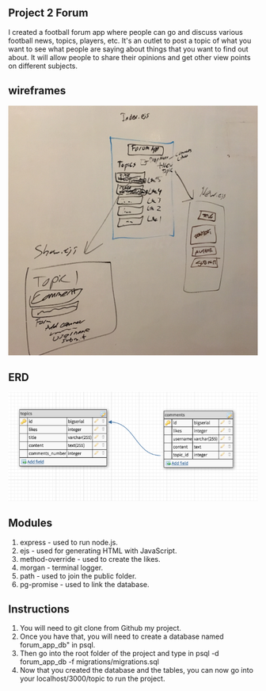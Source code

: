 ## Project 2 Forum

I created a football forum app where people can go and discuss various football news, topics, players, etc.
It's an outlet to post a topic of what you want to see what people are saying about things that you want to find out about.
It will allow people to share their opinions and get other view points on different subjects.


## wireframes

![Alt Text](https://github.com/jonrtroy/forum-app/blob/master/forum_wireframe.jpg)

## ERD

![Alt Text](https://github.com/jonrtroy/forum-app/blob/master/forum_ERD.png)


## Modules

1. express - used to run node.js.
2. ejs - used for generating HTML with JavaScript.
3. method-override - used to create the likes.
4. morgan - terminal logger.
5. path - used to join the public folder.
6. pg-promise - used to link the database.

## Instructions

1. You will need to git clone from Github my project.
2. Once you have that, you will need to create a database named forum_app_db" in psql.
3. Then go into the root folder of the project and type in psql -d forum_app_db -f migrations/migrations.sql
4. Now that you created the database and the tables, you can now go into your localhost/3000/topic to run the project.
